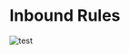 # Inbound Rules





![test](https://storage.gra.cloud.ovh.net/v1/AUTH_9c30d35f284f44b2bda08609e7c19f33/cyrille_public/cyrille_public/20241016175820_TJzdHivDHRKdieDRy3hDXiFr46YVFBPXYD5yprlMCBpRwdYo7A4CFwTZU3B3XDXbE7ckAGEtlBJHoQ1X.png)







